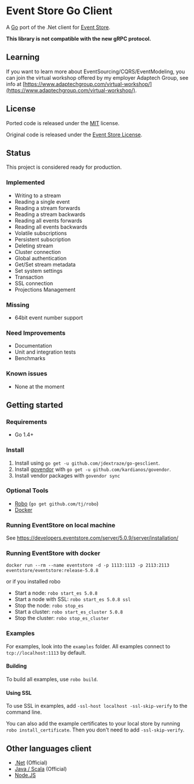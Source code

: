 # Event Store Go Client

A [Go](https://golang.org/) port of the .Net client for [Event Store](https://eventstore.org/).

**This library is not compatible with the new gRPC protocol.**

## Learning

If you want to learn more about EventSourcing/CQRS/EventModeling, you can join the virtual workshop offered by my employer Adaptech Group, see info at [https://www.adaptechgroup.com/virtual-workshop/](https://www.adaptechgroup.com/virtual-workshop/).

## License

Ported code is released under the [MIT](https://github.com/jdextraze/go-gesclient/blob/master/LICENSE) license.

Original code is released under the [Event Store License](https://github.com/EventStore/EventStore/blob/master/LICENSE.md).

## Status

This project is considered ready for production.

### Implemented

* Writing to a stream
* Reading a single event
* Reading a stream forwards
* Reading a stream backwards
* Reading all events forwards
* Reading all events backwards
* Volatile subscriptions
* Persistent subscription
* Deleting stream
* Cluster connection
* Global authentication
* Get/Set stream metadata
* Set system settings
* Transaction
* SSL connection
* Projections Management

### Missing

* 64bit event number support

### Need Improvements

* Documentation
* Unit and integration tests
* Benchmarks

### Known issues

* None at the moment

## Getting started

### Requirements

- Go 1.4+

### Install

1. Install using `go get -u github.com/jdextraze/go-gesclient`.
2. Install [govendor](https://github.com/kardianos/govendor) with `go get -u github.com/kardianos/govendor`.
3. Install vendor packages with `govendor sync`

### Optional Tools

* [Robo](https://github.com/tj/robo) (`go get github.com/tj/robo`)
* [Docker](https://www.docker.com/get-docker)

### Running EventStore on local machine

See https://developers.eventstore.com/server/5.0.9/server/installation/

### Running EventStore with docker

`docker run --rm --name eventstore -d -p 1113:1113 -p 2113:2113 eventstore/eventstore:release-5.0.8`

or if you installed robo

* Start a node: `robo start_es 5.0.8`
* Start a node with SSL: `robo start_es 5.0.8 ssl`
* Stop the node: `robo stop_es`
* Start a cluster: `robo start_es_cluster 5.0.8`
* Stop the cluster: `robo stop_es_cluster`

### Examples

For examples, look into the `examples` folder. All examples connect to `tcp://localhost:1113` by default.

#### Building

To build all examples, use `robo build`.

#### Using SSL

To use SSL in examples, add `-ssl-host localhost -ssl-skip-verify` to the command line.

You can also add the example certificates to your local store by running `robo install_certificate`.
Then you don't need to add `-ssl-skip-verify`.

## Other languages client

* [.Net](https://github.com/EventStore/EventStore) (Official)
* [Java / Scala](https://github.com/EventStore/EventStore.JVM) (Official)
* [Node.JS](https://github.com/nicdex/node-eventstore-client)
